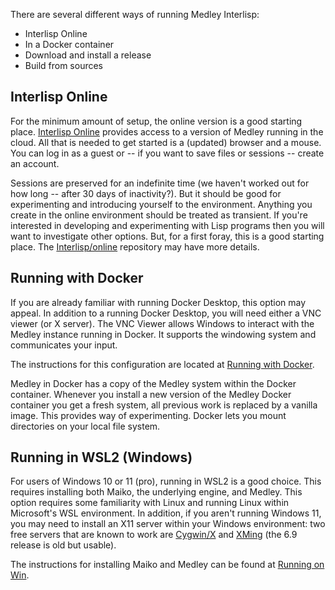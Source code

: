 There are several different ways of running Medley Interlisp:
 - Interlisp Online
 - In a Docker container
 - Download and install a release
 - Build from sources

## Interlisp Online

For the minimum amount of setup, the online version is a good starting place. [Interlisp Online](https://online.interlisp.org) provides access to a version of Medley running in the cloud.  All that is needed to get started is a (updated) browser and a mouse. You can log in as a guest or -- if you want to save files or sessions -- create an account. 

Sessions are preserved for an indefinite time (we haven't worked out for how long -- after 30 days of inactivity?). But it should be good for experimenting and introducing yourself to the environment.  Anything you create in the online environment should be treated as transient.  If you're interested in developing and experimenting with Lisp programs then you will want to investigate other options.  But, for a first foray, this is a good starting place. The [Interlisp/online](https://github.com/Interlisp/online#readme) repository may have more details.

## Running with Docker

If you are already familiar with running Docker Desktop, this option may appeal. In addition to a running Docker Desktop, you will need either a VNC viewer (or X server).  The VNC Viewer allows Windows to interact with the Medley instance running in Docker. It supports the windowing system and communicates your input.
   
The instructions for this configuration are located at [Running with Docker](https://github.com/Interlisp/medley/wiki/Running-with-Docker).

Medley in Docker has a copy of the Medley system within the Docker container.  Whenever you install a new version of the Medley Docker container you get a fresh system, all previous work is replaced by a vanilla image.  This provides way of experimenting. Docker lets you mount directories on your local file system.

## Running in WSL2 (Windows)

For users of Windows 10 or 11 (pro), running in WSL2 is a good choice. This requires installing both Maiko, the underlying engine, and Medley.  This option requires some familiarity with Linux and running Linux within Microsoft's WSL environment.  In addition, if you aren't running Windows 11, you may need to install an X11 server within your Windows environment: two free servers that are known to work are [Cygwin/X](https://x.cygwin.com) and [XMing](http://www.straightrunning.com/XmingNotes/) (the 6.9 release is old but usable).

The instructions for installing Maiko and Medley can be found at [Running on Win](https://github.com/Interlisp/medley/wiki/Running-on-Win).
